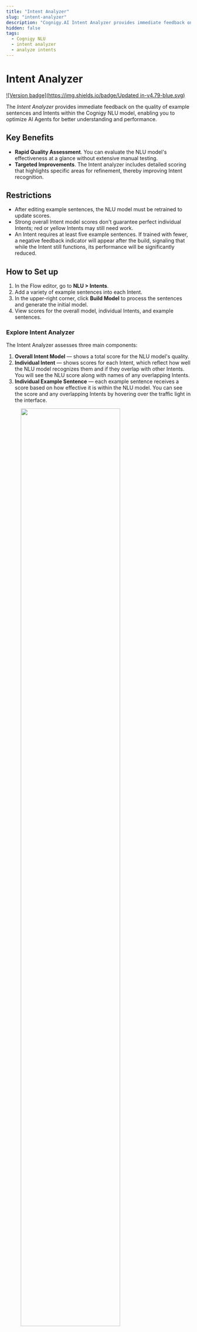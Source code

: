 ```yaml
---
title: "Intent Analyzer" 
slug: "intent-analyzer"
description: "Cognigy.AI Intent Analyzer provides immediate feedback on the quality of example sentences and Intents within the Cognigy NLU model, enabling you to optimize AI Agents for better understanding and performance."
hidden: false
tags:
  - Cognigy NLU
  - intent analyzer
  - analyze intents
---
```


# Intent Analyzer

[![Version badge](https://img.shields.io/badge/Updated in-v4.79-blue.svg)](../../../../release-notes/4.79.md)

The _Intent Analyzer_ provides immediate feedback on the quality of example sentences and Intents within the Cognigy NLU model, enabling you to optimize AI Agents for better understanding and performance.

## Key Benefits

- **Rapid Quality Assessment**. You can evaluate the NLU model's effectiveness at a glance without extensive manual testing.
- **Targeted Improvements**. The Intent analyzer includes detailed scoring that highlights specific areas for refinement, thereby improving Intent recognition.

## Restrictions

- After editing example sentences, the NLU model must be retrained to update scores.
- Strong overall Intent model scores don't guarantee perfect individual Intents; red or yellow Intents may still need work.
- An Intent requires at least five example sentences. If trained with fewer, a negative feedback indicator will appear after the build, signaling that while the Intent still functions, its performance will be significantly reduced. 

## How to Set up

1. In the Flow editor, go to **NLU > Intents**.
2. Add a variety of example sentences into each Intent. 
3. In the upper-right corner, click **Build Model** to process the sentences and generate the initial model. 
4. View scores for the overall model, individual Intents, and example sentences.

### Explore Intent Analyzer

The Intent Analyzer assesses three main components:

1. **Overall Intent Model** — shows a total score for the NLU model's quality.
2. **Individual Intent** — shows scores for each Intent, which reflect how well the NLU model recognizes them and if they overlap with other Intents. You will see the NLU score along with names of any overlapping Intents.
3. **Individual Example Sentence** — each example sentence receives a score based on how effective it is within the NLU model. You can see the score and any overlapping Intents by hovering over the traffic light in the interface.

<figure>
  <img class="image-center" src="../../../../../_assets/ai/empower/nlu/intents/analyzer.png" width="80%" />
</figure>

The Intent analyzer uses a traffic light color system to provide users with three-status scoring feedback.

The color coding is explained in the table.

| **Color** | **Score Range**   | **Description**                                                                                                                                                  | **Recommendations**                                                                                                                                                                                                                                          |
|-----------|-------------------|------------------------------------------------------------------------------------------------------------------------------------------------------------------|--------------------------------------------------------------------------------------------------------------------------------------------------------------------------------------------------------------------------------------------------------------|
| Green     | Score > 0.8       | A green score indicates high confidence in Intent recognition. The NLU model is performing well and is ready for further testing by users.                       | Note that a perfect NLU model — where all sentences score green — isn't necessary, the traffic light system helps quickly identify areas that may need attention and refinement.                                                                             |
| Yellow    | 0.8 > Score ≥ 0.6 | A yellow score indicates moderate confidence. The NLU model is performing well but shows that the Intent recognition could be more consistent.                   | Review example sentences with yellow scores. Add more varied examples or adjust poorly scoring examples to cover additional variations. Monitor Intents over time for any further inconsistencies.                                                           |
| Red       | Score < 0.6       | A red score indicates significant issues with Intent recognition. The NLU model may fail to recognize the intent accurately, and urgent improvements are needed. | Review the training data for this intent. Focus on revising or expanding example sentences to better represent the variety of ways users might express the query. Consider re-training the NLU model with additional or revised data to improve recognition. |

## How to Test

You can test NLU scores using the following interfaces:

=== "GUI"
     In the Interaction Panel, activate the [debug mode](../../../test/interaction-panel/overview.md#debug-mode) feature and explore the detailed results in the `input.nlu.intentMapperResults.scores` object.

=== "API"
     For more complex testing, you can use the API [POST /v2.0/projects/{projectId}/nlu/scores](https://api-trial.cognigy.ai/openapi#post-/v2.0/projects/-projectId-/nlu/scores) request to test NLU scores without the load from Flow execution. 
     
     For example, assume the user asks the AI Agent: `Could you help me with the issue?` Add this question as the value for the parameter `sentence`. Specify the [Project ID](../../../build/projects.md), [Flow Reference ID](../../../build/flows/overview.md), and [Locale Reference ID](../../../build/translation-and-localization/localization.md) of the AI Agent you want to test.

     **Request**
    
     ```json
     Post /v2.0/projects/{projectId}/nlu/scores
     Content-Type: application/json
    
     {
       "flowReferenceId": "<flow-reference-id>",
       "localeReferenceId": "<locale-reference-id>",
       "sentence": "Can you help me with this issue?"
     }
     ```

     The response will return a collection of objects that includes matching NLU Intents and scores for the given sentence.
    
     **Response**
    
     ```json
     [
       {
         "id": "129fdbd3-54d4-4704-a019-b579a7901641",
         "name": "Flight Booking",
         "score": 0.9333265866488035,
         "negated": false,
         "confirmationSentence": null,
         "confirmationSentences": null,
         "disambiguationSentence": null,
         "flow": "0d59e1c7-17e4-4737-aafa-4b27b48e6885",
         "description": "Handles queries related to booking flights, including availability, pricing, and reservations"
       },
       {
         "id": "0c22d2d8-edda-4e12-8d8f-6f5177771fc5",
         "name": "Payments",
         "score": 0.5039746888040336,
         "negated": false,
         "confirmationSentence": null,
         "confirmationSentences": null,
         "disambiguationSentence": null,
         "flow": "0d59e1c7-17e4-4737-aafa-4b27b48e6885",
         "description": "Manages questions and actions related to payment processes, methods, and issues"
       },
       {
         "id": "11a33c75-d074-4408-b437-5c00071d6c46",
         "name": "FAQ",
         "score": 0.0669071045766796,
         "negated": false,
         "confirmationSentence": null,
         "confirmationSentences": null,
         "disambiguationSentence": null,
         "flow": "0d59e1c7-17e4-4737-aafa-4b27b48e6885",
         "description": "Provides answers to frequently asked questions regarding various topics or services"
       }
     ]
     ```

## More Information

- [Intents](overview.md)